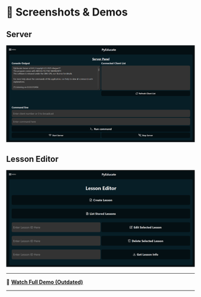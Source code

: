 # 📸 Screenshots & Demos

## Server
![Server](../assets/server.png)

## Lesson Editor
![Lesson Editor](../assets/lesson-editor.png)

---

🎥 **[Watch Full Demo (Outdated)](https://youtu.be/-hf7UFrB3TM?si=KDYq3QeLKzNqcTJG)**

---
